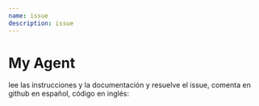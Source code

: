 ```yaml
---
name: issue
description: issue
---
```


# My Agent

lee las instrucciones y la documentación y resuelve el issue, comenta en github en español, código en inglés:
